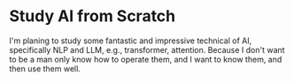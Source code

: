# Study AI from Scratch

I'm planing to study some fantastic and impressive technical of AI, specifically NLP and LLM, e.g., transformer, attention. Because I don't want to be a man only know how to operate them, and I want to know them, and then use them well. 
